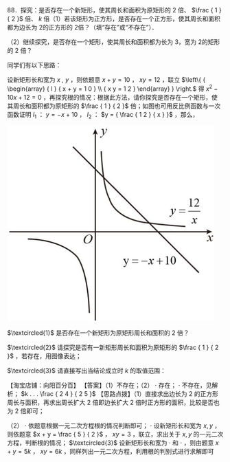 88．探究：是否存在一个新矩形，使其周长和面积为原矩形的 2 倍、 $\frac { 1 } { 2 }$ 倍、 $k$ 倍（1）若该矩形为正方形，是否存在一个正方形，使其周长和面积都为边长为 2的正方形的 2倍？（填“存在”或“不存在”）．

（2）继续探究，是否存在一个矩形，使其周长和面积都为长为 3，宽为 2的矩形的 2 倍？

同学们有以下思路：

设新矩形长和宽为 $x \ , \ y$ ，则依题意 $x + y = 1 0$ ， $x y = 1 2$ ，联立 $\left\{ { \begin{array} { l } { x + y = 1 0 } \\ { x y = 1 2 } \end{array} } \right.$ 得 $x ^ { 2 } - 1 0 x + 1 2 = 0$ ，再探究根的情况：根据此方法，请你探究是否存在一个矩形，使其周长和面积都为原矩形的 $\frac { 1 } { 2 }$ 倍；如图也可用反比例函数与一次函数证明 $l _ { 1 }$ ： $y = - x + 1 0$ ， $l _ { 2 }$ ： $y = { \frac { 1 2 } { x } }$ ，那么，

![](<../../qs_image_DB/专题1-4_一文搞定反比例函数7个模型，13类题型（解析版）_/36985adcd1827734612f5e6c5f0d8e34747eee2e7ce53deef20c07426130ece0.jpg>)

$\textcircled{1}$ 是否存在一个新矩形为原矩形周长和面积的 2 倍？

$\textcircled{2}$ 请探究是否有一新矩形周长和面积为原矩形的 $\frac { 1 } { 2 }$ ，若存在，用图像表达；

$\textcircled{3}$ 请直接写出当结论成立时 $k$ 的取值范围：

【淘宝店铺：向阳百分百】 【答案】（1）不存在；（2） $\cdot$ 存在； $\cdot$ 不存在，见解析； $k . . . \frac { 2 4 } { 2 5 }$ 【思路点拨】（1）直接求出边长为 2 的正方形周长与面积，再求出周长扩大 2 倍即边长扩大 2 倍时正方形的面积，比较是否也为 2 倍即可；

（2） $\cdot$ 依题意根据一元二次方程根的情况判断即可； $\cdot$ 设新矩形长和宽为 $x , y$ ，则依题意 $x + y = \frac { 5 } { 2 }$ ， $x y = 3$ ，联立，求出关于 $x , y$ 的一元二次方程，判断根的情况； $\textcircled{3}$ 设新矩形长和宽为 $\cdot$ 和 $\cdot$ ，则由题意 $x + y = 5 k$ ， $x y = 6 k$ ，同样列出一元二次方程，利用根的判别式进行求解即可

